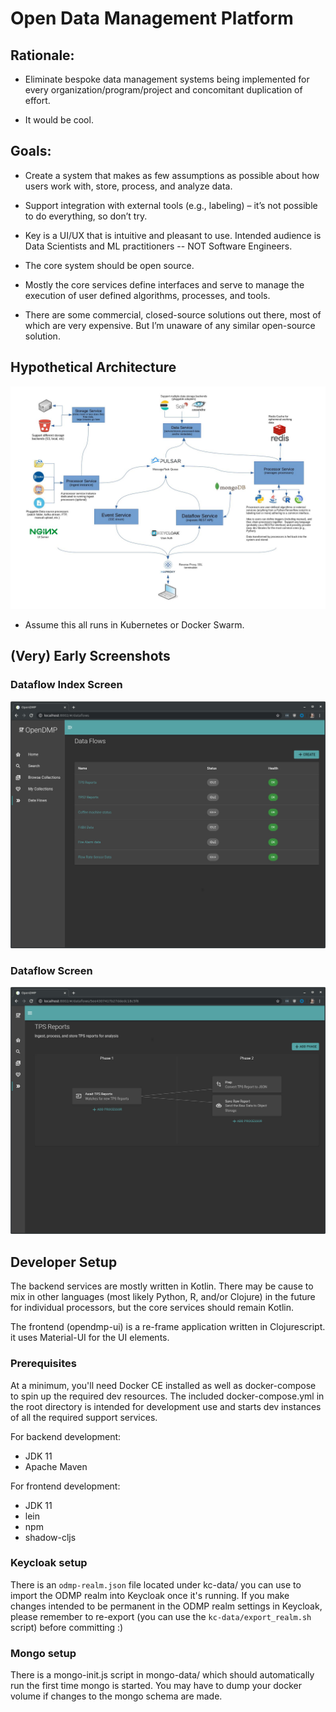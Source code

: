 # Open Data Management Platform

## Rationale:

- Eliminate bespoke data management systems being implemented for every organization/program/project and concomitant duplication of effort.

- It would be cool.

## Goals:

- Create a system that makes as few assumptions as possible about how users work with, store, process, and analyze data.

- Support integration with external tools (e.g., labeling) – it’s not possible to do everything, so don’t try.

- Key is a UI/UX that is intuitive and pleasant to use.  Intended audience is Data Scientists and ML practitioners -- NOT Software Engineers.

- The core system should be open source.

- Mostly the core services define interfaces and serve to manage the execution of user defined algorithms, processes, and tools.

- There are some commercial, closed-source solutions out there, most of which are very expensive.  But I’m unaware of any similar open-source solution.


## Hypothetical Architecture

![Architecture](/doc/architecture.jpg)

- Assume this all runs in Kubernetes or Docker Swarm.

## (Very) Early Screenshots

### Dataflow Index Screen
![Dataflow Index](/doc/screenshots/dataflow_index.jpg)

### Dataflow Screen
![Dataflow](/doc/screenshots/single_dataflow.jpg)

## Developer Setup

The backend services are mostly written in Kotlin.  There may be cause to mix in other languages (most likely Python, R, and/or Clojure) in the future for individual processors, but the core services should remain Kotlin.

The frontend (opendmp-ui) is a re-frame application written in Clojurescript.  it uses Material-UI for the UI elements.

### Prerequisites

At a minimum, you'll need Docker CE installed as well as docker-compose to spin up the required dev resources.  The included docker-compose.yml in the root directory is intended for development use and starts dev instances of all the required support services.

For backend development:

- JDK 11
- Apache Maven

For frontend development:
- JDK 11
- lein
- npm
- shadow-cljs

### Keycloak setup

There is an `odmp-realm.json` file located under kc-data/ you can use to import the ODMP realm into Keycloak once it's running.  If you make changes intended to be permanent in the ODMP realm settings in Keycloak, please remember to re-export (you can use the `kc-data/export_realm.sh` script) before committing :)

### Mongo setup

There is a mongo-init.js script in mongo-data/ which should automatically run the first time mongo is started.  You may have to dump your docker volume if changes to the mongo schema are made.
